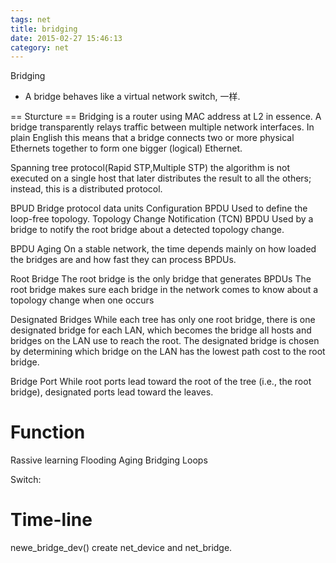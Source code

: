 ```yaml
---
tags: net
title: bridging
date: 2015-02-27 15:46:13
category: net
---
```

Bridging

* A bridge behaves like a virtual network switch, 一样.

== Sturcture ==
Bridging is a router using MAC address at L2 in essence.
A bridge transparently relays traffic between multiple network interfaces. 
In plain English this means that a bridge connects two or more physical Ethernets together to form one bigger (logical) Ethernet.


Spanning tree protocol(Rapid STP,Multiple STP)
the algorithm is not executed on a single host that later distributes the result to all the others; 
instead, this is a distributed protocol.

BPUD
Bridge protocol data units
Configuration BPDU
Used to define the loop-free topology. 
Topology Change Notification (TCN) BPDU
Used by a bridge to notify the root bridge about a detected topology change. 

BPDU Aging
On a stable network, the time depends mainly on how loaded the bridges are and how fast they can process BPDUs.


Root Bridge
The root bridge is the only bridge that generates BPDUs
The root bridge makes sure each bridge in the network comes to know about a topology change when one occurs

Designated Bridges
While each tree has only one root bridge, there is one designated bridge for each LAN, 
which becomes the bridge all hosts and bridges on the LAN use to reach the root.
The designated bridge is chosen by determining which bridge on the LAN has the lowest path cost to the root bridge.

Bridge Port
While root ports lead toward the root of the tree (i.e., the root bridge), designated ports lead toward the leaves.






Function
========
Rassive learning
Flooding
Aging
Bridging Loops



Switch:




Time-line
========
newe_bridge_dev() create net_device and net_bridge.

